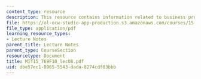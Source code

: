 ```yaml
---
content_type: resource
description: This resource contains information related to business processes.
file: https://ol-ocw-studio-app-production.s3.amazonaws.com/courses/15-769-operations-strategy-fall-2010/dbe57ec189655543dada8274cdf83bbb_MIT15_769F10_lec08.pdf
file_type: application/pdf
learning_resource_types:
- Lecture Notes
parent_title: Lecture Notes
parent_type: CourseSection
resourcetype: Document
title: MIT15_769F10_lec08.pdf
uid: dbe57ec1-8965-5543-dada-8274cdf83bbb
---
```

